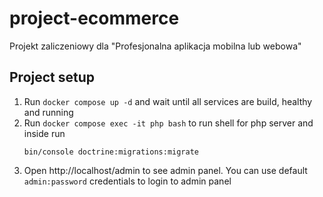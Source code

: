 # project-ecommerce
Projekt zaliczeniowy dla "Profesjonalna aplikacja mobilna lub webowa"

## Project setup
1. Run `docker compose up -d` and wait until all services are build, healthy and running
2. Run `docker compose exec -it php bash` to run shell for php server and inside run 
    ```shell
   bin/console doctrine:migrations:migrate
   ```
3. Open http://localhost/admin to see admin panel. You can use default `admin:password` credentials 
to login to admin panel